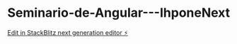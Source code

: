 # Seminario-de-Angular---IhponeNext

[Edit in StackBlitz next generation editor ⚡️](https://stackblitz.com/~/github.com/JuliGonzlz/Seminario-de-Angular---IhponeNext)